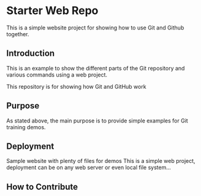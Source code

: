 # Starter Web Repo

This is a simple website project for
showing how to use Git and Github together.

## Introduction

This is an example to show the different parts of the Git
repository and various commands
using a web project.

This repository is for showing how Git and GitHub work

## Purpose

As stated above, the main purpose is to provide simple
examples for Git training 
demos.
## Deployment

Sample website with plenty of files for demos
This is a simple web project, deployment
can be on any web server or even local
file system...

## How to Contribute
